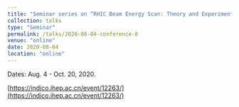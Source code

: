 ```yaml
---
title: "Seminar series on “RHIC Beam Energy Scan: Theory and Experiment” (virtual)"
collection: talks
type: "Seminar"
permalink: /talks/2020-08-04-conference-8
venue: "online"
date: 2020-08-04
location: "online"
---
```


Dates: Aug. 4 - Oct. 20, 2020.

[https://indico.ihep.ac.cn/event/12263/](https://indico.ihep.ac.cn/event/12263/)

